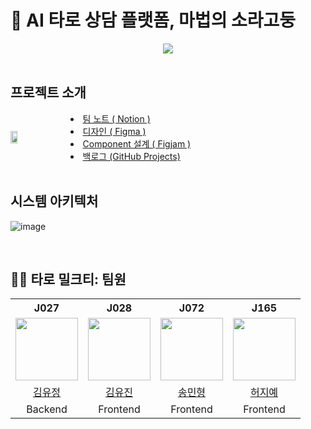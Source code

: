 # 🐚 AI 타로 상담 플랫폼, 마법의 소라고둥

<div align="center">
    <img src="https://github.com/boostcampwm2023/web09-MagicConch/assets/78946499/d38bade7-1cee-401f-9d28-1ebfd12cdea6">
</div>

<br>

## 프로젝트 소개

<div style="display:flex; align-items: center; gap: 20px;">
  <img width="15%" src="https://github.com/boostcampwm2023/web09-MagicConch/assets/78946499/9cd198bb-9692-48f1-82f0-2712fb643442">
  <div>
    <li>
        <a href="https://season-broccoli-784.notion.site/Team-note-9d1bcc23f7ba463384fae13743f42c16?pvs=4">
            팀 노트 ( Notion )
        </a>
    </li>
    <li>
        <a href="https://www.figma.com/file/mG05301Mt21mIKJsKfinQo/%EB%A7%88%EB%B2%95%EC%9D%98-%EC%86%8C%EB%9D%BC%EA%B3%A0%EB%91%A5?type=design&node-id=0%3A1&mode=design&t=l5EMlyi9zZUJd3K3-1">
            디자인 ( Figma )
        </a>    
    </li>  
    <li>
        <a href="https://www.figma.com/file/0fv1lWfZ5W4zncvXAMTfh9/Component-%EC%84%A4%EA%B3%84?type=whiteboard&node-id=0%3A1&t=2VM3UFiJcQ14ggZO-1">
            Component 설계 ( Figjam )
        </a>
    </li>  
    <li>
        <a href="https://github.com/orgs/boostcampwm2023/projects/19">
           백로그 (GitHub Projects)
        </a>
    </li> 
  </div>
</div>

<br>

## 시스템 아키텍처

![image](https://github.com/boostcampwm2023/web09-MagicConch/assets/78946499/dee03d42-2b4d-4bcd-bdfa-dc10f06e973a)

<br>

## 🔮🥛 타로 밀크티: 팀원

<table>
  <th>J027</th>
  <th>J028</th>
  <th>J072</th>
  <th>J165</th>
  <tr>
    <td><img src="https://github.com/kimyu0218.png" width="100px" /></td>
    <td><img src="https://github.com/iQuQi.png" width="100px" /></td>
    <td><img src="https://github.com/Doosies.png" width="100px" /></td>
    <td><img src="https://github.com/HeoJiye.png" width="100px" /></td>
  </tr>
  <tr>
    <td align="center"><a href="https://github.com/kimyu0218">김유정</a>
    </td>
    <td align="center"><a href="https://github.com/iQuQi">김유진</a>
    </td>
    <td align="center"><a href="https://github.com/Doosies">송민형</a>
    </td>
    <td align="center"><a href="https://github.com/HeoJiye">허지예</a>
  </tr>
  <tr>
    <td align="center">Backend
    </td>
    <td align="center">Frontend
    </td>
    <td align="center">Frontend
    </td>
    <td align="center">Frontend
    </td>
  </tr>
</table>
